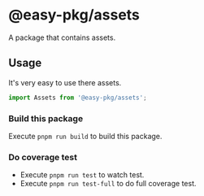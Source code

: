 # @easy-pkg/assets

A package that contains assets.

## Usage

It's very easy to use there assets.

```ts
import Assets from '@easy-pkg/assets';
```

### Build this package

Execute `pnpm run build` to build this package.

### Do coverage test

- Execute `pnpm run test` to watch test.
- Execute `pnpm run test-full` to do full coverage test.

